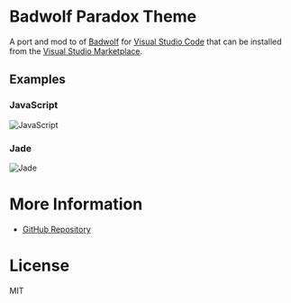 # Badwolf Paradox Theme

A port and mod to of [Badwolf](https://github.com/sjl/badwolf) for [Visual Studio Code](https://code.visualstudio.com/) that can be installed from the [Visual Studio Marketplace](https://marketplace.visualstudio.com/items?itemName=thracian.theme-badwolf-paradox).

## Examples
### JavaScript
![JavaScript](https://raw.githubusercontent.com/stefan-vatov/vscode-badwolf-paradox-theme/master/badwolf-js.png)
### Jade 
![Jade](https://raw.githubusercontent.com/stefan-vatov/vscode-badwolf-paradox-theme/master/badwolf-jade.png)

# More Information

* [GitHub Repository](https://github.com/stefan-vatov/vscode-badwolf-paradox-theme)

# License

MIT